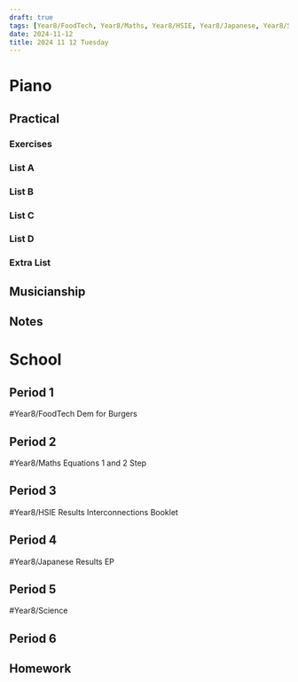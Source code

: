```yaml
---
draft: true
tags: [Year8/FoodTech, Year8/Maths, Year8/HSIE, Year8/Japanese, Year8/Science]
date: 2024-11-12
title: 2024 11 12 Tuesday
---
```



# Piano

## Practical

### Exercises

### List A

### List B

### List C

### List D

### Extra List

## Musicianship

## Notes

# School

## Period 1

#Year8/FoodTech
Dem for Burgers

## Period 2

#Year8/Maths
Equations 1 and 2 Step

## Period 3

#Year8/HSIE
Results
Interconnections Booklet

## Period 4

#Year8/Japanese
Results
EP

## Period 5

#Year8/Science

## Period 6

## Homework
